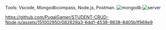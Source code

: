 Tools: Vscode, Mongodbcompass, Node.js, Postman.
![mongodb](https://github.com/PugalGamer/STUDENT-CRUD-Node.js/assets/151002950/57b919bf-9dd0-407e-9245-72b3a165a145)
![server](https://github.com/PugalGamer/STUDENT-CRUD-Node.js/assets/151002950/3f0fb844-7079-4652-9723-8f80b8924169)


https://github.com/PugalGamer/STUDENT-CRUD-Node.js/assets/151002950/082629a3-6dd1-4538-9838-8405b1f969e9

